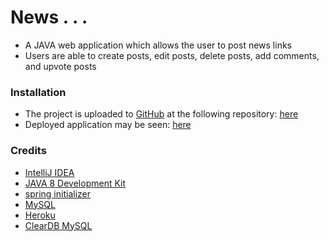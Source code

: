 # News . . .
- A JAVA web application which allows the user to post news links
- Users are able to create posts, edit posts, delete posts, add comments, and upvote posts

### Installation
- The project is uploaded to [GitHub](https://github.com/) at the following repository: [here](https://github.com/sourslaw/JAVA_News)
- Deployed application may be seen: [here](https://cc-java-api-sour.herokuapp.com/)

### Credits
- [IntelliJ IDEA](https://www.jetbrains.com/idea/)
- [JAVA 8 Development Kit](https://www.oracle.com/java/technologies/downloads/#java8-mac)
- [spring initializer](https://start.spring.io/)
- [MySQL](https://www.mysql.com/)
- [Heroku](https://www.heroku.com/)
- [ClearDB MySQL](https://devcenter.heroku.com/articles/cleardb)
